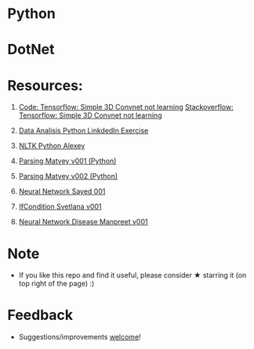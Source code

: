 # Python


  # DotNet

# Resources:

1.  [Code: Tensorflow: Simple 3D Convnet not learning](https://github.com/vnikifirov/Python/blob/master/20190213_Tensorflow_Simple_3D_Convnet_Learning.ipynb)
    [Stackoverflow: Tensorflow: Simple 3D Convnet not learning](https://stackoverflow.com/questions/51290691/tensorflow-simple-3d-convnet-not-learning)

2. [Data Analisis Python LinkdedIn Exercise]()
   
3. [NLTK Python Alexey]()
 
4. [Parsing Matvey v001 (Python)]()

5. [Parsing Matvey v002 (Python)]()

6. [Neural Network Sayed 001]()

7. [IfCondition Svetlana v001]()

8. [Neural Network Disease Manpreet v001]()

# Note

* If you like this repo and find it useful, please consider ★ starring it (on top right of the page) :)

# Feedback
* Suggestions/improvements [welcome](https://github.com/vnikifirov/DotNet/issues)!
